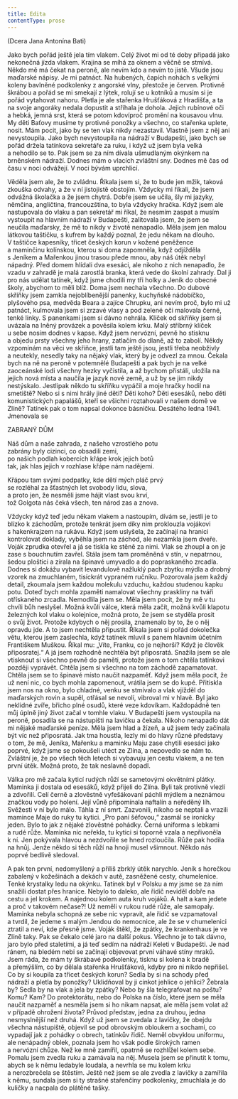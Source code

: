 ```yaml
---
title: Edita
contentType: prose
---
```


(Dcera Jana Antonína Bati)

Jako bych pořád ještě jela tím vlakem. Celý život mi od té doby připadá jako nekonečná jízda vlakem. Krajina se míhá za oknem a věčně se stmívá. Někdo mě má čekat na peroně, ale nevím kdo a nevím to jistě. Všude jsou maďarské nápisy. Je mi patnáct. Na hubených, čapích nohách s velkými koleny bavlněné podkolenky z angorské vlny, přestože je červen. Protivně škrábou a pořád se mi smekají z lýtek, rolují se u kotníků a musím si je pořád vytahovat nahoru. Pletla je ale stařenka Hrušťáková z Hradišťa, a ta na svoje angoráky nedala dopustit a stříhala je dohola. Jejich rubínové oči a hebká, jemná srst, která se potom kdovíproč promění na kousavou vlnu. My děti Baťovy musíme ty protivné ponožky a všechno, co stařenka uplete, nosit. Mám pocit, jako by se ten vlak nikdy nezastavil. Vlastně jsem z něj ani nevystoupila. Jako bych nevystoupila na nádraží v Budapešti, jako bych se pořád držela tatínkova sekretáře za ruku, i když už jsem byla velká a nehodilo se to. Pak jsem se za ním dívala ušmudlaným okýnkem na brněnském nádraží. Dodnes mám o vlacích zvláštní sny. Dodnes mě čas od času v noci odvážejí. V noci bývám uprchlicí.

Věděla jsem ale, že to zvládnu. Říkala jsem si, že to bude jen mžik, taková zkouška odvahy, a že v ní jistojistě obstojím. Vždycky mi říkali, že jsem odvážná školačka a že jsem chytrá. Dobře jsem se učila, šly mi jazyky, němčina, angličtina, francouzština, to byla vždycky hračka. Když jsem ale nastupovala do vlaku a pan sekretář mi říkal, že nesmím zaspat a musím vystoupit na hlavním nádraží v Budapešti, zalitovala jsem, že jsem se neučila maďarsky, že mě to nikdy v životě nenapadlo. Měla jsem jen malou látkovou taštičku, s kufrem by každý poznal, že jedu někam na dlouho. V taštičce kapesníky, třicet českých korun v kožené peněžence a maminčinu kolínskou, kterou si doma zapomněla, když odjížděla s Jeníkem a Mařenkou jinou trasou přede mnou, aby náš útěk nebyl nápadný. Před domem hlídali dva esesáci, ale nikoho z nich nenapadlo, že vzadu v zahradě je malá zarostlá branka, která vede do školní zahrady. Dal ji pro nás udělat tatínek, když jsme chodili my tři holky a Jeník do obecné školy, abychom to měli blíž. Doma jsem nechala všechno. Do dubové skříňky jsem zamkla nejoblíbenější panenky, kuchyňské nádobíčko, plyšového psa, medvěda Beara a zajíce Chrupku, ani nevím proč, bylo mi už patnáct, kulmovala jsem si zrzavé vlasy a pod zelené oči malovala černé, tenké linky. S panenkami jsem si dávno nehrála. Klíček od skříňky jsem si uvázala na lněný provázek a pověsila kolem krku. Malý stříbrný klíček u sebe nosím dodnes v kapse. Když jsem nervózní, pevně ho stisknu a objedu prsty všechny jeho hrany, zatlačím do dlaně, až to zabolí. Někdy vzpomínám na věci ve skříňce, jestli tam ještě jsou, jestli třeba neobživly a neutekly, nesedly taky na nějaký vlak, který by je odvezl za mnou. Čekala bych na ně na peroně v potemnělé Budapešti a pak bych je na velké zaoceánské lodi všechny hezky vyčistila, a až bychom přistáli, uložila na jejich nová místa a naučila je jazyk nové země, a už by se jim nikdy nestýskalo. Jestlipak někdo tu skříňku vypáčil a moje hračky hodil na smetiště? Nebo si s nimi hrály jiné děti? Děti koho? Děti esesáků, nebo děti komunistických papalášů, kteří se všichni roztahovali v našem domě ve Zlíně? Tatínek pak o tom napsal dokonce básničku. Desátého ledna 1941. Jmenovala se

ZABRANÝ DŮM

Náš dům a naše zahrada, z našeho vzrostlého potu  
zabrány byly cizinci, co obsadili zemi,  
po našich podlah kobercích křápe krok jejich botů  
tak, jak hlas jejich v rozhlase křápe nám nadějemi.

Křápou tam svými podpatky, kde dětí mých pláč prvý  
se rozléhal za šťastných let svobody lidu, slova,  
a proto jen, že nesměli jsme hájit vlast svou krví,  
tož Golgota nás čeká všech, ten národ zas a znova.

Vždycky když teď jedu někam vlakem a nastoupím, dívám se, jestli je to blízko k záchodům, protože tenkrát jsem díky nim proklouzla vojákovi s hakenkrajzem na rukávu. Když jsem uslyšela, že začínají na hranici kontrolovat doklady, vyběhla jsem na záchod, ale nezamkla jsem dveře. Voják zprudka otevřel a já se tiskla ke stěně za nimi. Vlak se zhoupl a on je zase s bouchnutím zavřel. Stála jsem tam proměněná v stín, v nepatrnou, šedou ploštici a zírala na špinavé umyvadlo a do popraskaného zrcadla. Dodnes si dokážu vybavit levandulově nažluklý pach zbytku mýdla a drobný vzorek na zmuch­laném, tisíckrát vypraném ručníku. Pozorovala jsem každý detail, zkoumala jsem každou molekulu vzduchu, každou studenou kapku potu. Doteď bych mohla zpaměti namalovat všechny praskliny na tváři otřískaného zrcadla. Nemodlila jsem se. Měla jsem pocit, že by mě v tu chvíli bůh neslyšel. Možná kvůli válce, která měla začít, možná kvůli klapotu železných kol vlaku o kolejnice, možná proto, že jsem se styděla prosit o svůj život. Protože kdybych o něj prosila, znamenalo by to, že o něj opravdu jde. A to jsem nechtěla připustit. Říkala jsem si pořád dokolečka větu, kterou jsem zaslechla, když tatínek mluvil s panem hlavním účetním Františkem Muškou. Říkal mu: „Víte, Franku, co je nejhorší? Když je člověk připosratej.“ A já jsem rozhodně nechtěla být připosratá. Snažila jsem se ale vtisknout si všechno pevně do paměti, protože jsem o tom chtěla tatínkovi později vyprávět. Chtěla jsem si všechno na tom záchodě zapamatovat. Chtěla jsem se to špinavé místo naučit nazpaměť. Když jsem měla pocit, že už není nic, co bych mohla zapomenout, vrátila jsem se do kupé. Přitiskla jsem nos na okno, bylo chladné, venku se stmívalo a vlak vjížděl do maďarských rovin a supěl, otřásal se nevolí, vibroval mi v hlavě. Byl jako neklidné zvíře, břicho plné osudů, které veze kdovíkam. Každopádně ten můj úplně jiný život začal v tomhle vlaku. V Budapešti jsem vystoupila na peroně, posadila se na nástupišti na lavičku a čekala. Nikoho nenapadlo dát mi nějaké maďarské peníze. Měla jsem hlad a žízeň, a už jsem tedy začínala být víc než připosratá. Jak tma houstla, lezly mi do hlavy různé představy o tom, že mě, Jeníka, Mařenku a maminku Maju zase chytili esesáci jako poprvé, když jsme se pokoušeli utéct ze Zlína, a nepovedlo se nám to. Zvláštní je, že po všech těch letech si vybavuju jen cestu vlakem, a ne ten první útěk. Možná proto, že tak neslavně dopadl.

Válka pro mě začala kyticí rudých růží se sametovými okvětními plátky. Maminka ji dostala od esesáků, když přijeli do Zlína. Byli tak protivně vlezlí a zdvořilí. Celí černě a zlověstně vyfešákovaní páchli mýdlem a neznámou značkou vody po holení. Její vůně připomínala naftalín a neředěný líh. Svěžesti v ní bylo málo. Táhla z ní smrt. Zazvonili, nikoho se neptali a vrazili mamince Maje do ruky tu kytici. „Pro paní šéfovou,“ zasmál se ironicky jeden. Bylo to jak z nějaké zlověstné pohádky. Černá uniforma s lebkami a rudé růže. Maminka nic neřekla, tu kytici si toporně vzala a nepřivoněla k ní. Jen pokývala hlavou a nezdvořile se hned rozloučila. Růže pak hodila na hnůj. Jenže někdo si těch růží na hnoji musel všimnout. Někdo nás poprvé bedlivě sledoval.

A pak ten první, nedomyšlený a příliš zbrklý útěk narychlo. Jeník s horečkou zabalený v kožešinách a dekách v autě, zasněžené cesty, chumelenice. Tenké krystalky ledu na okýnku. Tatínek byl v Polsku a my jsme se za ním snažili dostat přes hranice. Nebylo to daleko, ale řidič neviděl dobře na cestu a jel krokem. A najednou kolem auta kruh vojáků. A halt a kam jedete a proč v takovém nečase?! Už neměli v rukou rudé růže, ale samopaly. Maminka nebyla schopná ze sebe nic vypravit, ale řidič se vzpamatoval a tvrdil, že jedeme s malým Jendou do nemocnice, ale že se v chumelenici ztratil a neví, kde přesně jsme. Voják štěkl, že zpátky, že krankenhaus je ve Zlíně taky. Pak se čekalo celé jaro na další pokus. Všechno je to tak dávno, jaro bylo před staletími, a já teď sedím na nádraží Keleti v Budapešti. Je nad ránem, na bledém nebi se začínají objevovat první váhavé stíny mraků. Jsem ráda, že mám ty škrábavé podkolenky, tisknu si kolena k bradě a přemýšlím, co by dělala stařenka Hrušťáková, kdyby pro ni nikdo nepřišel. Co by si koupila za třicet českých korun? Sedla by si na schody před nádraží a pletla by ponožky? Uklidňoval by ji cinkot jehlice o jehlici? Žebrala by? Sedla by na vlak a jela by zpátky? Nebo by šla telegrafovat na poštu? Komu? Kam? Do protektorátu, nebo do Polska na číslo, které jsem se měla naučit nazpaměť a nesměla jsem si ho nikam napsat, ale měla jsem volat až v případě ohrožení života? Průvod představ, jedna za druhou, jedna nesmyslnější než druhá. Když už jsem se zvedala z lavičky, že obejdu všechna nástupiště, objevil se pod obrovským obloukem a sochami, co vypadají jak z pohádky o obrech, tatínkův řidič. Neměl obvyklou uniformu, ale nenápadný oblek, poznala jsem ho však podle širokých ramen a nervózní chůze. Než ke mně zamířil, opatrně se rozhlížel kolem sebe. Pomalu jsem zvedla ruku a zamávala na něj. Musela jsem se přinutit k tomu, abych se k němu ledabyle loudala, a nevrhla se mu kolem krku a nerozbrečela se štěstím. Ještě než jsem se ale zvedla z lavičky a zamířila k němu, sundala jsem si ty strašné stařenčiny podkolenky, zmuchlala je do kuličky a nacpala do plátěné tašky.
